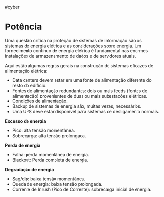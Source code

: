 #cyber
# Potência

Uma questão crítica na proteção de sistemas de informação são os sistemas de energia elétrica e as considerações sobre energia. Um fornecimento contínuo de energia elétrica é fundamental nas enormes instalações de armazenamento de dados e de servidores atuais.

Aqui estão algumas regras gerais na construção de sistemas eficazes de alimentação elétrica:

- Data centers devem estar em uma fonte de alimentação diferente do resto do edifício.
- Fontes de alimentação redundantes: dois ou mais feeds (fontes de alimentação) provenientes de duas ou mais subestações elétricas.
- Condições de alimentação.
- Backup de sistemas de energia são, muitas vezes, necessários.
- Uma UPS deve estar disponível para sistemas de desligamento normais.

**Excesso de energia**

- Pico: alta tensão momentânea.
- Sobrecarga: alta tensão prolongada.

**Perda de energia**

- Falha: perda momentânea de energia.
- Blackout: Perda completa de energia.

**Degradação de energia**

- Sag/dip: baixa tensão momentânea.
- Queda de energia: baixa tensão prolongada.
- Corrente de Inrush (Pico de Corrente): sobrecarga inicial de energia.















